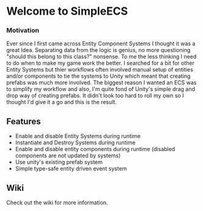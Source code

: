 # Welcome to SimpleECS

### Motivation

Ever since I first came across Entity Component Systems I thought it was a great Idea. Separating data from the logic is genius, no more questioning "should this belong to this class?" nonsense. To me the less thinking I need to do when to make my game work the better. I searched for a bit for other Entity Systems but thier workflows often involved manual setup of entities and/or components to tie the systems to Unity which meant that creating prefabs was much more involved. The biggest reason I wanted an ECS was to simplify my workflow and also, I'm quite fond of Unity's simple drag and drop way of creating prefabs. It didn't look too hard to roll my own so I thought I'd give it a go and this is the result.

## Features
- Enable and disable Entity Systems during runtime
- Instantiate and Destroy Systems during runtime
- Enable and disable entity components during runtime (disabled components are not updated by systems) 
- Use unity's existing prefab system
- Simple type-safe entity driven event system

## Wiki
Check out the wiki for more information.
